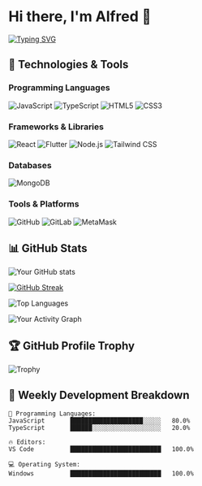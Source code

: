 # Hi there, I'm Alfred 👋

[![Typing SVG](https://readme-typing-svg.herokuapp.com?font=Fira+Code&pause=1000&width=435&lines=Full+Stack+Developer;Open-Source+Enthusiast;Tech+Explorer)](https://git.io/typing-svg)

## 🔧 Technologies & Tools

### Programming Languages
![JavaScript](https://img.shields.io/badge/-JavaScript-F7DF1E?style=flat-square&logo=javascript&logoColor=black)
![TypeScript](https://img.shields.io/badge/-TypeScript-3178C6?style=flat-square&logo=typescript&logoColor=white)
![HTML5](https://img.shields.io/badge/-HTML5-E34F26?style=flat-square&logo=html5&logoColor=white)
![CSS3](https://img.shields.io/badge/-CSS3-1572B6?style=flat-square&logo=css3&logoColor=white)

### Frameworks & Libraries
![React](https://img.shields.io/badge/-React-61DAFB?style=flat-square&logo=react&logoColor=black)
![Flutter](https://img.shields.io/badge/-Flutter-02569B?style=flat-square&logo=flutter&logoColor=white)
![Node.js](https://img.shields.io/badge/-Node.js-339933?style=flat-square&logo=node.js&logoColor=white)
![Tailwind CSS](https://img.shields.io/badge/-Tailwind_CSS-38B2AC?style=flat-square&logo=tailwind-css&logoColor=white)

### Databases
![MongoDB](https://img.shields.io/badge/-MongoDB-47A248?style=flat-square&logo=mongodb&logoColor=white)

### Tools & Platforms
![GitHub](https://img.shields.io/badge/-GitHub-181717?style=flat-square&logo=github)
![GitLab](https://img.shields.io/badge/-GitLab-FCA121?style=flat-square&logo=gitlab)
![MetaMask](https://img.shields.io/badge/-MetaMask-FF7B00?style=flat-square&logo=metamask)

## 📊 GitHub Stats

<!-- GitHub Stats Card -->
![Your GitHub stats](https://github-readme-stats.vercel.app/api?username=Alfy001&show_icons=true&theme=radical)

<!-- Streak Stats -->
[![GitHub Streak](https://streak-stats.demolab.com/?user=Alfy001&theme=radical)](https://git.io/streak-stats)

<!-- Top Languages Card -->
![Top Languages](https://github-readme-stats.vercel.app/api/top-langs/?username=Alfy001&layout=compact&theme=radical)

<!-- Activity Graph -->
![Your Activity Graph](https://activity-graph.herokuapp.com/graph?username=Alfy001&theme=react-dark&hide_border=true&area=true)

## 🏆 GitHub Profile Trophy
![Trophy](https://github-profile-trophy.vercel.app/?username=Alfy001&theme=onedark)


## 🚀 Weekly Development Breakdown
<!-- WakaTime Stats -->
```text
💬 Programming Languages: 
JavaScript       ████████████████████░░░░░   80.0% 
TypeScript       ██████░░░░░░░░░░░░░░░░░░░   20.0%

🔥 Editors: 
VS Code          █████████████████████████   100.0%

💻 Operating System: 
Windows          █████████████████████████   100.0%
